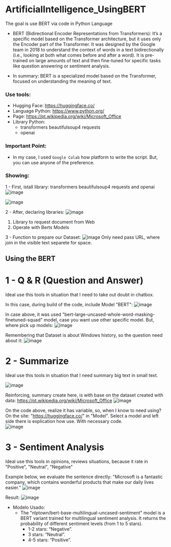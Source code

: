 # ArtificialIntelligence_UsingBERT
The goal is use BERT via code in Python Language

- BERT (Bidirectional Encoder Representations from Transformers): It’s a specific model based on the Transformer architecture, but it uses only the Encoder part of the Transformer. It was designed by the Google team in 2018 to understand the context of words in a text bidirectionally (i.e., looking at both what comes before and after a word). It is pre-trained on large amounts of text and then fine-tuned for specific tasks like question answering or sentiment analysis.

- In summary: BERT is a specialized model based on the Transformer, focused on understanding the meaning of text.

### Use tools:

- Hugging Face: https://huggingface.co/
- Language Python: https://www.python.org/
- Page: https://pt.wikipedia.org/wiki/Microsoft_Office
- Library Python:
   * transformers  beautifulsoup4 requests
   * openai

### Important Point:

- In my case, I used ``` Google Colab ``` how platform to write the script. But, you can use anyone of the preference.

### Showing:

1 - First, istall library: transformers  beautifulsoup4 requests and openai
![image](https://github.com/user-attachments/assets/aff7dfa0-0ef5-45f9-a750-82a252e8ae02)

![image](https://github.com/user-attachments/assets/0856a765-c46b-404d-91ac-4d4b59ecb80e)

2 - After, declaring libraries:
![image](https://github.com/user-attachments/assets/34508df2-c71d-49ed-b977-3f1c63415f32)
   1) Library to request document from Web
   2) Operate with Berts Models 

3 - Function to prepare our Dataset:
![image](https://github.com/user-attachments/assets/9c672210-ffbc-4b82-8064-bf4ce6a5d968)
Only need pass URL, where join in the visible text separete for space.

## Using the BERT
# 1 - Q & R (Question and Answer)

Ideal use this tools in situation that I need to take out doubt in chatbox.

In this case, during build of the code, include Model "BERT":
![image](https://github.com/user-attachments/assets/0ef7c667-457a-4c1a-8377-187c8bf8751d)

In case above, it was used "bert-large-uncased-whole-word-masking-finetuned-squad" model, case you want use other specific model. But, where pick up models:
![image](https://github.com/user-attachments/assets/44a91e5a-d7fe-4de6-8888-3e7b813b2407)

Remembering that Dataset is about Windows history, so the question need about it:
![image](https://github.com/user-attachments/assets/91864368-254f-4dd2-95e9-71786184980a)

# 2 - Summarize

Ideal use this tools in situation that I need summary big text in small text.

![image](https://github.com/user-attachments/assets/0d36e72d-70bf-48be-b0f3-1430ce399937)

Reinforcing, summary create here, is with base on the dataset created with data: https://pt.wikipedia.org/wiki/Microsoft_Office
![image](https://github.com/user-attachments/assets/f188be05-9d6f-46eb-a7ff-e8e734997f01)

On the code above, realize it has variable, so, when I know to need using? On the site: "https://huggingface.co/" in "Model". Select a model and left side there is explication how use. With necessary code.  
![image](https://github.com/user-attachments/assets/01f446c7-c648-428e-a3c0-0ef4c7c4c435)


# 3 - Sentiment Analysis 

Ideal use this tools in opinions, reviews situations, because it rate in "Positive", "Neutral", "Negative"

Example below, we evaluate the sentence directly: "Microsoft is a fantastic company, which contains wonderful products that make our daily lives easier."
![image](https://github.com/user-attachments/assets/3ea37294-5036-41dd-af37-b3324b5315d5)

Result:
![image](https://github.com/user-attachments/assets/477eae59-ae69-44cf-81db-7a5ab9896f9e)

- Modelo Usado:
   * The "nlptown/bert-base-multilingual-uncased-sentiment" model is a BERT variant trained for multilingual sentiment analysis. It returns the probability of different sentiment levels (from 1 to 5 stars).
      * 1-2 stars: “Negative”.
      * 3 stars: “Neutral”.
      * 4-5 stars: “Positive”.

